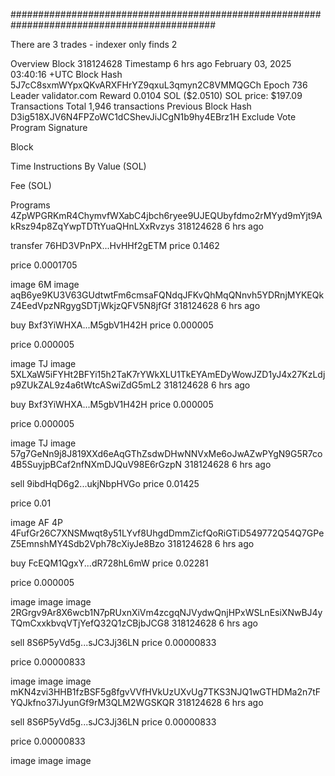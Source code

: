 #############################################################################################

There are 3 trades - indexer only finds 2

Overview
Block
318124628
Timestamp
6 hrs ago
February 03, 2025 03:40:16 +UTC
Block Hash
5J7cC8sxmWYpxQKvARXFHrYZ9qxuL3qmyn2C8VMMQGCh
Epoch
736
Leader
validator.com
Reward
0.0104 SOL ($2.0510)
SOL price: $197.09
Transactions
Total 1,946 transactions
Previous Block Hash
D3ig518XJV6N4FPZoWC1dCShevJiJCgN1b9hy4EBrz1H
Exclude Vote Program
Signature

Block

Time
Instructions
By
Value (SOL)

Fee (SOL)

Programs
4ZpWPGRKmR4ChymvfWXabC4jbch6ryee9UJEQUbyfdmo2rMYyd9mYjt9AkRsz94p8ZqYwpTDTtYuaQHnLXxRvzys
318124628
6 hrs ago

transfer
76HD3VPnPX...HvHHf2gETM
price
0.1462

price
0.0001705

image
6M
image
aqB6ye9KU3V63GUdtwtFm6cmsaFQNdqJFKvQhMqQNnvh5YDRnjMYKEQkZ4EedVpzNRgygSDTjWkjzQFV5N8jfGf
318124628
6 hrs ago

buy
Bxf3YiWHXA...M5gbV1H42H
price
0.000005

price
0.000005

image
TJ
image
5XLXaW5iFYHt2BFYi15h2TaK7rYWkXLU1TkEYAmEDyWowJZD1yJ4x27KzLdjp9ZUkZAL9z4a6tWtcASwiZdG5mL2
318124628
6 hrs ago

buy
Bxf3YiWHXA...M5gbV1H42H
price
0.000005

price
0.000005

image
TJ
image
57g7GeNn9j8J819XXd6eAqGThZsdwDHwNNVxMe6oJwAZwPYgN9G5R7co4B5SuyjpBCaf2nfNXmDJQuV98E6rGzpN
318124628
6 hrs ago

sell
9ibdHqD6g2...ukjNbpHVGo
price
0.01425

price
0.01

image
AF
4P
4FufGr26C7XNSMwqt8y51LYvf8UhgdDmmZicfQoRiGTiD549772Q54Q7GPeZ5EmnshMY4Sdb2Vph78cXiyJe8Bzo
318124628
6 hrs ago

buy
FcEQM1QgxY...dR728hL6mW
price
0.02281

price
0.000005

image
image
image
2RGrgv9Ar8X6wcb1N7pRUxnXiVm4zcgqNJVydwQnjHPxWSLnEsiXNwBJ4yTQmCxxkbvqVTjYefQ32Q1zCBjbJCG8
318124628
6 hrs ago

sell
8S6P5yVd5g...sJC3Jj36LN
price
0.00000833

price
0.00000833

image
image
image
mKN4zvi3HHB1fzBSF5g8fgvVVfHVkUzUXvUg7TKS3NJQ1wGTHDMa2n7tFYQJkfno37iJyunGf9rM3QLM2WGSKQR
318124628
6 hrs ago

sell
8S6P5yVd5g...sJC3Jj36LN
price
0.00000833

price
0.00000833

image
image
image